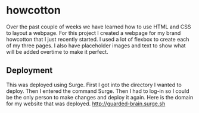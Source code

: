 # howcotton

Over the past couple of weeks we have learned how to use HTML and CSS to layout a webpage.  For this project I created a webpage for my brand howcotton that I just recently started.  I used a lot of flexbox to create each of my three pages.  I also have placeholder images and text to show what will be added overtime to make it perfect.

## Deployment

This was deployed using Surge.
First I got into the directory I wanted to deploy.
Then I entered the command Surge.
Then I had to log-in so I could be the only person to make changes and deploy it again.
Here is the domain for my website that was deployed.
http://guarded-brain.surge.sh
